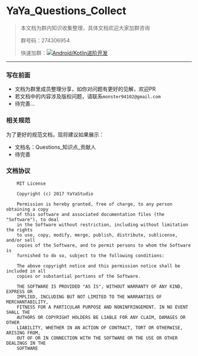 # YaYa_Questions_Collect

> 本文档为群内知识收集整理，具体文档欢迎大家加群咨询
>
> 群号码：274306954
>
> 快速加群：<a target="_blank" href="//shang.qq.com/wpa/qunwpa?idkey=59be79fb028133b945574f691b6cd349e8273ec94d7e4adde2f99baa3e976433"><img border="0" src="//pub.idqqimg.com/wpa/images/group.png" alt="Android/Kotlin进阶开发" title="Android/Kotlin进阶开发"></a>

---

### 写在前面

- 文档为群里成员整理分享，如你对问题有更好的见解，欢迎PR
- 若文档中的内容涉及版权问题，请联系`monster94102@gmail.com`
- 待完善...

### 相关规范

为了更好的规范文档，现将建议如果展示：
- 文档名：Questions_知识点_贡献人
- 待完善

### 文档协议

```
    MIT License

    Copyright (c) 2017 YaYaStudio

    Permission is hereby granted, free of charge, to any person obtaining a copy
    of this software and associated documentation files (the "Software"), to deal
    in the Software without restriction, including without limitation the rights
    to use, copy, modify, merge, publish, distribute, sublicense, and/or sell
    copies of the Software, and to permit persons to whom the Software is
    furnished to do so, subject to the following conditions:

    The above copyright notice and this permission notice shall be included in all
    copies or substantial portions of the Software.

    THE SOFTWARE IS PROVIDED "AS IS", WITHOUT WARRANTY OF ANY KIND, EXPRESS OR
    IMPLIED, INCLUDING BUT NOT LIMITED TO THE WARRANTIES OF MERCHANTABILITY,
    FITNESS FOR A PARTICULAR PURPOSE AND NONINFRINGEMENT. IN NO EVENT SHALL THE
    AUTHORS OR COPYRIGHT HOLDERS BE LIABLE FOR ANY CLAIM, DAMAGES OR OTHER
    LIABILITY, WHETHER IN AN ACTION OF CONTRACT, TORT OR OTHERWISE, ARISING FROM,
    OUT OF OR IN CONNECTION WITH THE SOFTWARE OR THE USE OR OTHER DEALINGS IN THE
    SOFTWARE
```


